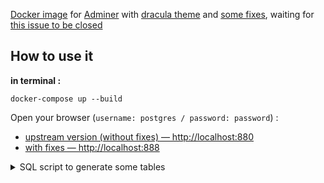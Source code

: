 [Docker image](https://hub.docker.com/r/bergalath/adminer-dracula) for [Adminer](https://github.com/vrana/adminer) with [dracula theme](https://github.com/dracula/adminer) and [some fixes](https://github.com/bergalath/dracula-adminer-theme), waiting for [this issue to be closed](https://github.com/dracula/adminer/issues/1#issuecomment-809944711)

## How to use it

**in terminal :**

    docker-compose up --build

Open your browser (`username: postgres / password: password`) :

+ [upstream version (without fixes) — http://localhost:880](http://localhost:880)
+ [with fixes — http://localhost:888](http://localhost:888)

<details><summary>SQL script to generate some tables</summary>
  <code><pre>
    CREATE TABLE "table_00" ( "id" integer NOT NULL );
    CREATE TABLE "table_01" ( "id" integer NOT NULL );
    CREATE TABLE "table_02" ( "id" integer NOT NULL );
    CREATE TABLE "table_03" ( "id" integer NOT NULL );
    CREATE TABLE "table_04" ( "id" integer NOT NULL );
    CREATE TABLE "table_05" ( "id" integer NOT NULL );
    CREATE TABLE "table_06" ( "id" integer NOT NULL );
    CREATE TABLE "table_07" ( "id" integer NOT NULL );
    CREATE TABLE "table_08" ( "id" integer NOT NULL );
    CREATE TABLE "table_09" ( "id" integer NOT NULL );
    CREATE TABLE "table_10" ( "id" integer NOT NULL );
    CREATE TABLE "table_11" ( "id" integer NOT NULL );
    CREATE TABLE "table_12" ( "id" integer NOT NULL );
    CREATE TABLE "table_13" ( "id" integer NOT NULL );
    CREATE TABLE "table_14" ( "id" integer NOT NULL );
    CREATE TABLE "table_15" ( "id" integer NOT NULL );
    CREATE TABLE "table_16" ( "id" integer NOT NULL );
    CREATE TABLE "table_17" ( "id" integer NOT NULL );
    CREATE TABLE "table_18" ( "id" integer NOT NULL );
    CREATE TABLE "table_19" ( "id" integer NOT NULL );
    CREATE TABLE "table_20" ( "id" integer NOT NULL );
    CREATE TABLE "table_21" ( "id" integer NOT NULL );
    CREATE TABLE "table_22" ( "id" integer NOT NULL );
    CREATE TABLE "table_23" ( "id" integer NOT NULL );
    CREATE TABLE "table_24" ( "id" integer NOT NULL );
    CREATE TABLE "table_25" ( "id" integer NOT NULL );
    CREATE TABLE "table_26" ( "id" integer NOT NULL );
    CREATE TABLE "table_27" ( "id" integer NOT NULL );
    CREATE TABLE "table_28" ( "id" integer NOT NULL );
    CREATE TABLE "table_29" ( "id" integer NOT NULL );
    CREATE TABLE "table_30" ( "id" integer NOT NULL );
    CREATE TABLE "table_31" ( "id" integer NOT NULL );
    CREATE TABLE "table_32" ( "id" integer NOT NULL );
    CREATE TABLE "table_33" ( "id" integer NOT NULL );
    CREATE TABLE "table_34" ( "id" integer NOT NULL );
    CREATE TABLE "table_35" ( "id" integer NOT NULL );
    CREATE TABLE "table_36" ( "id" integer NOT NULL );
    CREATE TABLE "table_37" ( "id" integer NOT NULL );
    CREATE TABLE "table_38" ( "id" integer NOT NULL );
    CREATE TABLE "table_39" ( "id" integer NOT NULL );
    CREATE TABLE "table_40" ( "id" integer NOT NULL );
    CREATE TABLE "table_41" ( "id" integer NOT NULL );
    CREATE TABLE "table_42" ( "id" integer NOT NULL );
    CREATE TABLE "table_43" ( "id" integer NOT NULL );
    CREATE TABLE "table_44" ( "id" integer NOT NULL );
    CREATE TABLE "table_45" ( "id" integer NOT NULL );
    CREATE TABLE "table_46" ( "id" integer NOT NULL );
    CREATE TABLE "table_47" ( "id" integer NOT NULL );
    CREATE TABLE "table_48" ( "id" integer NOT NULL );
    CREATE TABLE "table_49" ( "id" integer NOT NULL );
    CREATE TABLE "table_50" ( "id" integer NOT NULL );
    CREATE TABLE "table_51" ( "id" integer NOT NULL );
    CREATE TABLE "table_52" ( "id" integer NOT NULL );
    CREATE TABLE "table_53" ( "id" integer NOT NULL );
    CREATE TABLE "table_54" ( "id" integer NOT NULL );
    CREATE TABLE "table_55" ( "id" integer NOT NULL );
    CREATE TABLE "table_56" ( "id" integer NOT NULL );
    CREATE TABLE "table_57" ( "id" integer NOT NULL );
    CREATE TABLE "table_58" ( "id" integer NOT NULL );
    CREATE TABLE "table_59" ( "id" integer NOT NULL );
    CREATE TABLE "table_60" ( "id" integer NOT NULL );
    CREATE TABLE "table_61" ( "id" integer NOT NULL );
    CREATE TABLE "table_62" ( "id" integer NOT NULL );
    CREATE TABLE "table_63" ( "id" integer NOT NULL );
    CREATE TABLE "table_64" ( "id" integer NOT NULL );
    CREATE TABLE "table_65" ( "id" integer NOT NULL );
    CREATE TABLE "table_66" ( "id" integer NOT NULL );
    CREATE TABLE "table_67" ( "id" integer NOT NULL );
  </pre></code>
</details>
